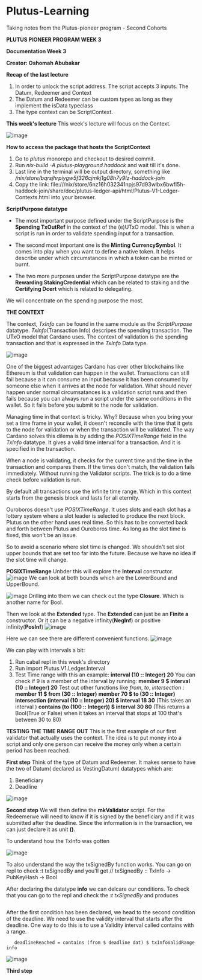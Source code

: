 # Plutus-Learning
Taking notes from the Plutus-pioneer program - Second Cohorts

**PLUTUS PIONEER PROGRAM WEEK 3**

**Documentation Week 3**

**Creator: Oshomah Abubakar**

**Recap of the last lecture**
1. In order to unlock the script address. The script accepts 3 inputs. The Datum, Redeemer and Context
2. The Datum and Redeemer can be custom types as long as they implement the isData typeclass 
3. The type context can be ScriptContext. 


**This week's lecture** 
This week's lecture will focus on the Context. 

![image](https://user-images.githubusercontent.com/51214370/126029083-e9eecd88-1bda-416e-82da-88a7bfe95019.png)

**How to access the package that hosts the ScriptContext**
1. Go to *plutus* monorepo and checkout to desired commit.
2. Run *nix-build -A plutus-playground.haddock* and wait till it's done. 
3. Last line in the terminal will be output directory, something like */nix/store/bqrsjhrpiygw5f326cjmkj1g08h7y9lz-haddock-join*
4. Copy the link: file:///nix/store/6nz16h032341npjs97d93wlbx6bwfl5h-haddock-join/share/doc/plutus-ledger-api/html/Plutus-V1-Ledger-Contexts.html into your browser. 

**ScriptPurpose datatype**

- The most important purpose defined under the ScriptPurpose is the **Spending TxOutRef** in the context of the (e)UTxO model. This is when a script is run in       order to validate spending input for a transaction. 

- The second most important one is the **Minting CurrencySymbol**. It comes into play when you want to define a native token. 
  It helps describe under which circumstances in which a token can be minted or burnt. 

- The two more purposes under the ScriptPurpose datatype are the **Rewarding StakingCredential** which can be related to staking and the **Certifying Dcert**       which is related to delegating. 

We will concentrate on the spending purpose the most. 


**THE CONTEXT**

The context, *TxInfo* can be found in the same module as the *ScriptPurpose* datatype. *TxInfo*(Transaction Info) descripes the spending transaction. The UTxO model that Cardano uses. The context of validation is the spending transaction and that is expressed in the *TxInfo* Data type.   

![image](https://user-images.githubusercontent.com/51214370/126030700-a5aeb829-a8c8-4e9d-8bde-44cc36113f57.png)

One of the biggest advantages Cardano has over other blockchains like Ethereum is that validation can happen in the wallet. Transactions can still fail because a it can consume an input because it has been consumed by someone else when it arrives at the node for validation. What should never happen under normal circumsatances is a validation script runs and then fails because you can always run a script under the same conditions in the wallet. So it fails before you submit to the node for validation. 

Managing time in that context is tricky. Why? Because when you bring your set a time frame in your wallet, it doesn't reconcile with the time that it gets to the node for validation or when the transaction will be validated. The way Cardano solves this dilema is by adding the *POSIXTimeRange* field in the *TxInfo* datatype. It gives a valid time interval for a transaction. And it is specified in the transaction. 

When a node is validating, it checks for the current time and the time in the transaction and compares them. If the times don't match, the validation fails immediately. Without running the Validator scripts. The trick is to do a time check before validation is run. 

By default all transactions use the infinite time range. Which in this context starts from the genesis block and lasts for all eternity. 

Ouroboros doesn't use *POSIXTimeRange*. It uses slots and each slot has a lottery system where a slot leader is selected to produce the next block. Plutus on the other hand uses real time. So this has to be converted back and forth between Plutus and Ouroboros time. As long as the slot time is fixed, this won't be an issue. 

So to avoid a scenario where slot time is changed. We shouldn't set slot upper bounds that are set too far into the future. Because we have no idea if the slot time will change. 

**POSIXTimeRange**
Unbder this will explore the **Interval** constructor. 
![image](https://user-images.githubusercontent.com/51214370/126440370-71732b5e-0c64-4ec8-af3a-722073298f5a.png)
We can look at both bounds which are the LowerBound and UpperBound. 

![image](https://user-images.githubusercontent.com/51214370/126440732-3dab2fe0-4563-4db5-9c6f-014d7e7a7cb3.png)
Drilling into them we can check out the type **Closure**. Which is another name for Bool.  

Then we look at the **Extended** type. The **Extended** can just be an **Finite a** constructor. Or it can be a negative infinity(**NegInf**) or positive infinity(**PosInf**) 
![image](https://user-images.githubusercontent.com/51214370/126441133-bba0254f-442a-4f3b-b78d-97380aa9f338.png)

Here we can see there are different convenient functions. 
![image](https://user-images.githubusercontent.com/51214370/126441849-b1d4b54c-39dc-4259-8362-5571c84b3135.png)


We can play with intervals a bit: 
1. Run cabal repl in this week's directory 
2. Run import Plutus.V1.Ledger.Interval
3. Test Time range with this an example: 
   **interval (10 :: Integer) 20**
   You can check if 9 is a member of the interval by running: 
   **member 9 $ interval (10 :: Integer) 20**
   Test out other functions like *from*, *to*, *intersection* :  
   **member 11 $ from (30 :: Integer)** 
   **member 70 $ to (30 :: Integer)**  
   **intersection (interval (10 :: Integer) 20) $ interval 18 30** (This takes an interval  )
   **contains (to (100 :: Integer)) $ interval 30 80** (This returns a Bool(True or False) when it takes an interval that stops at 100 that's between 30 to 80)

**TESTING THE TIME RANGE OUT** 
This is the first example of our first validator that actually uses the context. The idea is to put money into a script and only one person can receive the money only when a certain period has been reached. 

**First step** 
Think of the type of Datum and Redeemer. It makes sense to have the two of Datum( declared as VestingDatum) datatypes which are: 
1. Beneficiary 
2. Deadline 

![image](https://user-images.githubusercontent.com/51214370/126460872-0ade4bdd-7d55-4ffc-a7c6-363cb2dea9a5.png)

**Second step**
We will then define the **mkValidator** script. For the Redeemerwe will need to know if it is signed by the beneficiary and if it was submitted after the deadline. Since the information is in the transaction, we can just declare it as unit **()**. 

To understand how the TxInfo was gotten 


![image](https://user-images.githubusercontent.com/51214370/126463671-ad9c7acb-9659-454f-a18d-382d540815bf.png)

To also understand the way the txSignedBy function works. You can go on repl to check :t txSignedBy and you'll get
// txSignedBy :: TxInfo -> PubKeyHash -> Bool 

After declaring the datatype **info** we can delcare our conditions. To check that you can go to the repl and check the *:t txSignedBy* and produces 

``` txSignedBy :: TxInfo -> PubKeyHash -> Bool   
```
After the first condition has been declared, we head to the second condition of the deadline. We need to use the validity interval that starts after the deadline. One way to do this is to use a Validity interval called contains with a range. 
```deadlineReached :: Bool 
   deadlineReached = contains (from $ deadline dat) $ txInfoValidRange info
```
![image](https://user-images.githubusercontent.com/51214370/126462784-9c42e2f1-01be-4550-9178-19f155b87d33.png)

**Third step**







